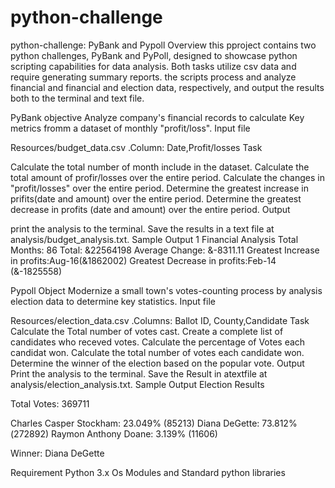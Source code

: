 # python-challenge
python-challenge: PyBank and Pypoll
Overview
this pproject contains two python challenges, PyBank and PyPoll, designed to showcase python
scripting capabilities for data analysis. Both tasks utilize csv data and require generating summary
reports. the scripts process and analyze financial and financial and election data, respectively, and
output the results both to the terminal and text file.

PyBank
objective
Analyze company's financial records to calculate Key metrics fromm a dataset of monthly
"profit/loss".
Input file

Resources/budget_data.csv
.Column: Date,Profit/losses Task

Calculate the total number of month include in the dataset.
Calculate the total amount of profir/losses over the entire period.
Calculate the changes in "profit/losses" over the entire period.
Determine the greatest increase in prifits(date and amount) over the entire period.
Determine the greatest decrease in profits (date and amount) over the entire period.
Output

print the analysis to the terminal.
Save the results in a text file at analysis/budget_analysis.txt.
Sample Output
1 Financial Analysis
Total Months: 86
Total: &22564198
Average Change: &-8311.11
Greatest Increase in profits:Aug-16(&1862002) Greatest Decrease in profits:Feb-14 (&-1825558)

Pypoll
Object Modernize a small town's votes-counting process by analysis election data to determine key
statistics.
Input file

Resources/election_data.csv .Columns: Ballot ID, County,Candidate Task
Calculate the Total number of votes cast.
Create a complete list of candidates who receved votes.
Calculate the percentage of Votes each candidat won.
Calculate the total number of votes each candidate won.
Determine the winner of the election based on the popular vote. Output
Print the analysis to the terminal.
Save the Result in atextfile at analysis/election_analysis.txt.
Sample Output
Election Results

Total Votes: 369711

Charles Casper Stockham: 23.049% (85213) Diana DeGette: 73.812%(272892)
Raymon Anthony Doane: 3.139% (11606)

Winner: Diana DeGette

Requirement
Python 3.x Os Modules and Standard python libraries
